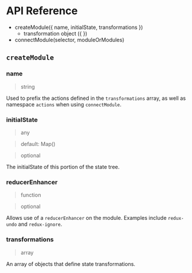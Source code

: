 # API Reference

- createModule({ name, initialState, transformations })
  - transformation object ({ })
- connectModule(selector, moduleOrModules)

## `createModule`

### name
> string

Used to prefix the actions defined in the `transformations` array, as well as namespace `actions` when using `connectModule`.

### initialState
> any

> default: Map()

> optional

The initialState of this portion of the state tree.

### reducerEnhancer
> function

> optional

Allows use of a `reducerEnhancer` on the module. Examples include `redux-undo` and `redux-ignore`.

### transformations
> array

An array of objects that define state transformations.
